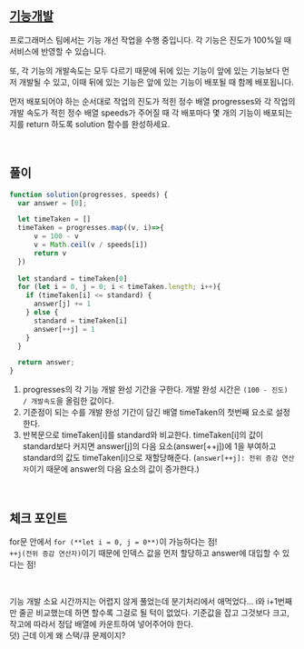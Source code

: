 ## [기능개발](https://school.programmers.co.kr/learn/courses/30/lessons/42586)
프로그래머스 팀에서는 기능 개선 작업을 수행 중입니다. 각 기능은 진도가 100%일 때 서비스에 반영할 수 있습니다.

또, 각 기능의 개발속도는 모두 다르기 때문에 뒤에 있는 기능이 앞에 있는 기능보다 먼저 개발될 수 있고, 이때 뒤에 있는 기능은 앞에 있는 기능이 배포될 때 함께 배포됩니다.

먼저 배포되어야 하는 순서대로 작업의 진도가 적힌 정수 배열 progresses와 각 작업의 개발 속도가 적힌 정수 배열 speeds가 주어질 때 각 배포마다 몇 개의 기능이 배포되는지를 return 하도록 solution 함수를 완성하세요.

<br>

## 풀이
```javascript
function solution(progresses, speeds) {
  var answer = [0];

  let timeTaken = []
  timeTaken = progresses.map((v, i)=>{
      v = 100 - v
      v = Math.ceil(v / speeds[i])
      return v
  })
  
  let standard = timeTaken[0]
  for (let i = 0, j = 0; i < timeTaken.length; i++){
    if (timeTaken[i] <= standard) {
      answer[j] += 1
    } else {
      standard = timeTaken[i]
      answer[++j] = 1
    }
  }

  return answer;
}
```
1. progresses의 각 기능 개발 완성 기간을 구한다. 개발 완성 시간은 `(100 - 진도) / 개발속도`을 올림한 값이다. 
2. 기준점이 되는 수를 개발 완성 기간이 담긴 배열 timeTaken의 첫번째 요소로 설정한다.
3. 반복문으로 timeTaken[i]를 standard와 비교한다. timeTaken[i]의 값이 standard보다 커지면 answer[j]의 다음 요소(answer[++j])에 1을 부여하고 standard의 값도 timeTaken[i]으로 재할당해준다. (`answer[++j]: 전위 증감 연산자`이기 때문에 answer의 다음 요소의 값이 증가한다.)

<br>

## 체크 포인트
for문 안에서 `for (**let i = 0, j = 0**)`이 가능하다는 점! <br>
`++j(전위 증감 연산자)`이기 때문에 인덱스 값을 먼저 할당하고 answer에 대입할 수 있다는 점!

<br>

기능 개발 소요 시간까지는 어렵지 않게 풀었는데 분기처리에서 애먹었다... i와 i+1번째만 줄곧 비교했는데 하면 할수록 그걸로 될 턱이 없었다. 기준값을 잡고 그것보다 크고, 작고에 따라서 정답 배열에 카운트하여 넣어주어야 한다. <br>
덧) 근데 이게 왜 스택/큐 문제이지?